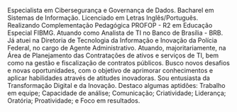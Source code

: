 Especialista em Cibersegurança e Governança de Dados. Bacharel em Sistemas de Informação. Licenciado em Letras Inglês/Português. Realizando Complementação Pedagógica PROFOP - R2 em Educação Especial FIBMG. Atuando como Analista de TI no Banco de Brasília - BRB. Já atuei na Diretoria de Tecnologia da Informação e Inovação da Polícia Federal, no cargo de Agente Administrativo. Atuando, majoritariamente, na Área de Planejamento das Contratações de ativos e serviços de TI, bem como na gestão e fiscalização de contratos públicos. Busco novos desafios e novas oportunidades, com o objetivo de aprimorar conhecimentos e aplicar habilidades através de atitudes inovadoras. Sou entusiasta da Transformação Digital e da Inovação. Destaco algumas aptidões: Trabalho em equipe; Capacidade de análise; Comunicação; Criatividade; Liderança; Oratória; Proatividade; e Foco em resultados.
